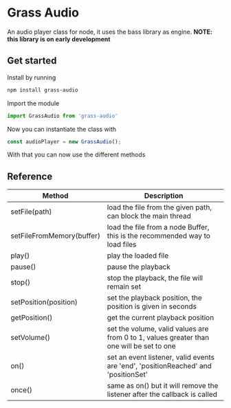 # Grass Audio
An audio player class for node, it uses the bass library as engine.
**NOTE: this library is on early development**

## Get started
Install by running
```bash
npm install grass-audio
```
Import the module
```js
import GrassAudio from 'grass-audio'
```
Now you can instantiate the class with
```js
const audioPlayer = new GrassAudio(); 
```
With that you can now use the different methods

## Reference

| Method                    | Description                                                                              |
|---------------------------|------------------------------------------------------------------------------------------|
| setFile(path)             | load the file from the given path, can block the main thread                             |
| setFileFromMemory(buffer) | load the file from a node Buffer, this is the recommended way to load files              |
| play()                    | play the loaded file                                                                     |
| pause()                   | pause the playback                                                                       |
| stop()                    | stop the playback, the file will remain set                                              |
| setPosition(position)     | set the playback position, the position is given in seconds                              |
| getPosition()             | get the current playback position                                                        |
| setVolume()               | set the volume, valid values are from 0 to 1, values greater than one will be set to one |
| on()                      | set an event listener, valid events are 'end', 'positionReached' and 'positionSet'       |
| once()                    | same as on() but it will remove the listener after the callback is called                |

